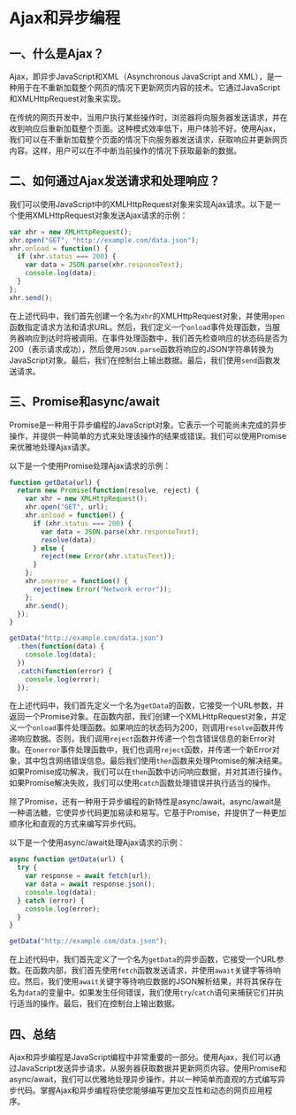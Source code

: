 # Ajax和异步编程

## 一、什么是Ajax？

Ajax，即异步JavaScript和XML（Asynchronous JavaScript and XML），是一种用于在不重新加载整个网页的情况下更新网页内容的技术。它通过JavaScript和XMLHttpRequest对象来实现。

在传统的网页开发中，当用户执行某些操作时，浏览器将向服务器发送请求，并在收到响应后重新加载整个页面。这种模式效率低下，用户体验不好。使用Ajax，我们可以在不重新加载整个页面的情况下向服务器发送请求，获取响应并更新网页内容。这样，用户可以在不中断当前操作的情况下获取最新的数据。

## 二、如何通过Ajax发送请求和处理响应？

我们可以使用JavaScript中的XMLHttpRequest对象来实现Ajax请求。以下是一个使用XMLHttpRequest对象发送Ajax请求的示例：

```javascript
var xhr = new XMLHttpRequest();
xhr.open("GET", "http://example.com/data.json");
xhr.onload = function() {
  if (xhr.status === 200) {
    var data = JSON.parse(xhr.responseText);
    console.log(data);
  }
};
xhr.send();
```

在上述代码中，我们首先创建一个名为`xhr`的XMLHttpRequest对象，并使用`open`函数指定请求方法和请求URL。然后，我们定义一个`onload`事件处理函数，当服务器响应到达时将被调用。在事件处理函数中，我们首先检查响应的状态码是否为200（表示请求成功），然后使用`JSON.parse`函数将响应的JSON字符串转换为JavaScript对象。最后，我们在控制台上输出数据。最后，我们使用`send`函数发送请求。

## 三、Promise和async/await

Promise是一种用于异步编程的JavaScript对象。它表示一个可能尚未完成的异步操作，并提供一种简单的方式来处理该操作的结果或错误。我们可以使用Promise来优雅地处理Ajax请求。

以下是一个使用Promise处理Ajax请求的示例：

```javascript
function getData(url) {
  return new Promise(function(resolve, reject) {
    var xhr = new XMLHttpRequest();
    xhr.open("GET", url);
    xhr.onload = function() {
      if (xhr.status === 200) {
        var data = JSON.parse(xhr.responseText);
        resolve(data);
      } else {
        reject(new Error(xhr.statusText));
      }
    };
    xhr.onerror = function() {
      reject(new Error("Network error"));
    };
    xhr.send();
  });
}

getData("http://example.com/data.json")
  .then(function(data) {
    console.log(data);
  })
  .catch(function(error) {
    console.log(error);
  });
```

在上述代码中，我们首先定义一个名为`getData`的函数，它接受一个URL参数，并返回一个Promise对象。在函数内部，我们创建一个XMLHttpRequest对象，并定义一个`onload`事件处理函数。如果响应的状态码为200，则调用`resolve`函数并传递响应数据。否则，我们调用`reject`函数并传递一个包含错误信息的新Error对象。在`onerror`事件处理函数中，我们也调用`reject`函数，并传递一个新Error对象，其中包含网络错误信息。最后我们使用`then`函数来处理Promise的解决结果。如果Promise成功解决，我们可以在`then`函数中访问响应数据，并对其进行操作。如果Promise解决失败，我们可以使用`catch`函数处理错误并执行适当的操作。

除了Promise，还有一种用于异步编程的新特性是async/await。async/await是一种语法糖，它使异步代码更加易读和易写。它基于Promise，并提供了一种更加顺序化和直观的方式来编写异步代码。

以下是一个使用async/await处理Ajax请求的示例：

```javascript
async function getData(url) {
  try {
    var response = await fetch(url);
    var data = await response.json();
    console.log(data);
  } catch (error) {
    console.log(error);
  }
}

getData("http://example.com/data.json");
```

在上述代码中，我们首先定义了一个名为`getData`的异步函数，它接受一个URL参数。在函数内部，我们首先使用`fetch`函数发送请求，并使用`await`关键字等待响应。然后，我们使用`await`关键字等待响应数据的JSON解析结果，并将其保存在名为`data`的变量中。如果发生任何错误，我们使用`try`/`catch`语句来捕获它们并执行适当的操作。最后，我们在控制台上输出数据。

## 四、总结

Ajax和异步编程是JavaScript编程中非常重要的一部分。使用Ajax，我们可以通过JavaScript发送异步请求，从服务器获取数据并更新网页内容。使用Promise和async/await，我们可以优雅地处理异步操作，并以一种简单而直观的方式编写异步代码。掌握Ajax和异步编程将使您能够编写更加交互性和动态的网页应用程序。